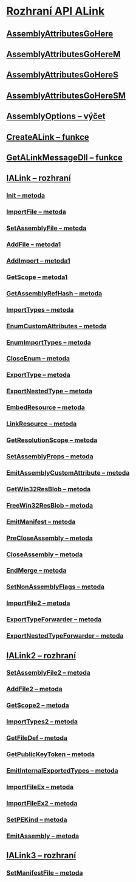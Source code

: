 # [Rozhraní API ALink](index.md)
## [AssemblyAttributesGoHere](assemblyattributesgohere.md)
## [AssemblyAttributesGoHereM](assemblyattributesgoherem.md)
## [AssemblyAttributesGoHereS](assemblyattributesgoheres.md)
## [AssemblyAttributesGoHereSM](assemblyattributesgoheresm.md)
## [AssemblyOptions – výčet](assemblyoptions-enumeration.md)
## [CreateALink – funkce](createalink-function.md)
## [GetALinkMessageDll – funkce](getalinkmessagedll-function.md)
## [IALink – rozhraní](ialink-interface.md)
### [Init – metoda](init-method.md)
### [ImportFile – metoda](importfile-method.md)
### [SetAssemblyFile – metoda](setassemblyfile-method.md)
### [AddFile – metoda1](addfile-method.md)
### [AddImport – metoda1](addimport-method.md)
### [GetScope – metoda1](getscope-method.md)
### [GetAssemblyRefHash – metoda](getassemblyrefhash-method.md)
### [ImportTypes – metoda](importtypes-method.md)
### [EnumCustomAttributes – metoda](enumcustomattributes-method.md)
### [EnumImportTypes – metoda](enumimporttypes-method.md)
### [CloseEnum – metoda](closeenum-method.md)
### [ExportType – metoda](exporttype-method.md)
### [ExportNestedType – metoda](exportnestedtype-method.md)
### [EmbedResource – metoda](embedresource-method.md)
### [LinkResource – metoda](linkresource-method.md)
### [GetResolutionScope – metoda](getresolutionscope-method.md)
### [SetAssemblyProps – metoda](setassemblyprops-method.md)
### [EmitAssemblyCustomAttribute – metoda](emitassemblycustomattribute-method.md)
### [GetWin32ResBlob – metoda](getwin32resblob-method.md)
### [FreeWin32ResBlob – metoda](freewin32resblob-method.md)
### [EmitManifest – metoda](emitmanifest-method.md)
### [PreCloseAssembly – metoda](precloseassembly-method.md)
### [CloseAssembly – metoda](closeassembly-method.md)
### [EndMerge – metoda](endmerge-method.md)
### [SetNonAssemblyFlags – metoda](setnonassemblyflags-method.md)
### [ImportFile2 – metoda](importfile2-method.md)
### [ExportTypeForwarder – metoda](exporttypeforwarder-method.md)
### [ExportNestedTypeForwarder – metoda](exportnestedtypeforwarder-method.md)
## [IALink2 – rozhraní](ialink2-interface.md)
### [SetAssemblyFile2 – metoda](setassemblyfile2-method.md)
### [AddFile2 – metoda](addfile2-method.md)
### [GetScope2 – metoda](getscope2-method.md)
### [ImportTypes2 – metoda](importtypes2-method.md)
### [GetFileDef – metoda](getfiledef-method.md)
### [GetPublicKeyToken – metoda](getpublickeytoken-method.md)
### [EmitInternalExportedTypes – metoda](emitinternalexportedtypes-method.md)
### [ImportFileEx – metoda](importfileex-method.md)
### [ImportFileEx2 – metoda](importfileex2-method.md)
### [SetPEKind – metoda](setpekind-method.md)
### [EmitAssembly – metoda](emitassembly-method.md)
## [IALink3 – rozhraní](ialink3-interface.md)
### [SetManifestFile – metoda](setmanifestfile-method.md)
